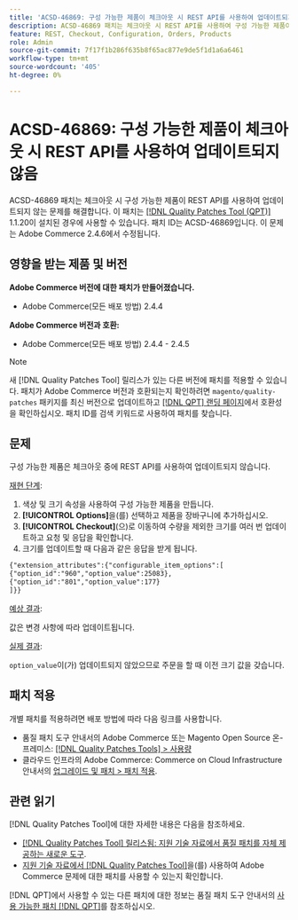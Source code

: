 ```yaml
---
title: 'ACSD-46869: 구성 가능한 제품이 체크아웃 시 REST API를 사용하여 업데이트되지 않음'
description: ACSD-46869 패치는 체크아웃 시 REST API를 사용하여 구성 가능한 제품이 업데이트되지 않는 문제를 해결합니다. 이 패치는 [Quality Patches Tool (QPT)](https://experienceleague.adobe.com/en/docs/commerce-knowledge-base/kb/announcements/commerce-announcements/magento-quality-patches-released-new-tool-to-self-serve-quality-patches) 1.1.20이 설치된 경우 사용할 수 있습니다. 패치 ID는 ACSD-46869입니다. 이 문제는 Adobe Commerce 2.4.6에서 수정됩니다.
feature: REST, Checkout, Configuration, Orders, Products
role: Admin
source-git-commit: 7f17f1b286f635b8f65ac877e9de5f1d1a6a6461
workflow-type: tm+mt
source-wordcount: '405'
ht-degree: 0%

---
```


# ACSD-46869: 구성 가능한 제품이 체크아웃 시 REST API를 사용하여 업데이트되지 않음

ACSD-46869 패치는 체크아웃 시 구성 가능한 제품이 REST API를 사용하여 업데이트되지 않는 문제를 해결합니다. 이 패치는 [[!DNL Quality Patches Tool (QPT)]](https://experienceleague.adobe.com/en/docs/commerce-knowledge-base/kb/announcements/commerce-announcements/magento-quality-patches-released-new-tool-to-self-serve-quality-patches) 1.1.20이 설치된 경우에 사용할 수 있습니다. 패치 ID는 ACSD-46869입니다. 이 문제는 Adobe Commerce 2.4.6에서 수정됩니다.

## 영향을 받는 제품 및 버전

**Adobe Commerce 버전에 대한 패치가 만들어졌습니다.**

* Adobe Commerce(모든 배포 방법) 2.4.4

**Adobe Commerce 버전과 호환:**

* Adobe Commerce(모든 배포 방법) 2.4.4 - 2.4.5

>[!NOTE]
>
>새 [!DNL Quality Patches Tool] 릴리스가 있는 다른 버전에 패치를 적용할 수 있습니다. 패치가 Adobe Commerce 버전과 호환되는지 확인하려면 `magento/quality-patches` 패키지를 최신 버전으로 업데이트하고 [[!DNL QPT] 랜딩 페이지](https://experienceleague.adobe.com/tools/commerce-quality-patches/index.html)에서 호환성을 확인하십시오. 패치 ID를 검색 키워드로 사용하여 패치를 찾습니다.

## 문제

구성 가능한 제품은 체크아웃 중에 REST API를 사용하여 업데이트되지 않습니다.

<u>재현 단계</u>:

1. 색상 및 크기 속성을 사용하여 구성 가능한 제품을 만듭니다.
1. **[!UICONTROL Options]**&#x200B;을(를) 선택하고 제품을 장바구니에 추가하십시오.
1. **[!UICONTROL Checkout]**(으)로 이동하여 수량을 제외한 크기를 여러 번 업데이트하고 요청 및 응답을 확인합니다.
1. 크기를 업데이트할 때 다음과 같은 응답을 받게 됩니다.

```REST API
{"extension_attributes":{"configurable_item_options":[
{"option_id":"960","option_value":25083},
{"option_id":"801","option_value":177}
]}}
```

<u>예상 결과</u>:

값은 변경 사항에 따라 업데이트됩니다.

<u>실제 결과</u>:

`option_value`이(가) 업데이트되지 않았으므로 주문을 할 때 이전 크기 값을 갖습니다.

## 패치 적용

개별 패치를 적용하려면 배포 방법에 따라 다음 링크를 사용합니다.

* 품질 패치 도구 안내서의 Adobe Commerce 또는 Magento Open Source 온-프레미스: [[!DNL Quality Patches Tools] > 사용량](https://experienceleague.adobe.com/docs/commerce-operations/tools/quality-patches-tool/usage.html)
* 클라우드 인프라의 Adobe Commerce: Commerce on Cloud Infrastructure 안내서의 [업그레이드 및 패치 > 패치 적용](https://experienceleague.adobe.com/docs/commerce-cloud-service/user-guide/develop/upgrade/apply-patches.html).

## 관련 읽기

[!DNL Quality Patches Tool]에 대한 자세한 내용은 다음을 참조하세요.

* [[!DNL Quality Patches Tool] 릴리스됨: 지원 기술 자료에서 품질 패치를 자체 제공하는 새로운 도구](https://experienceleague.adobe.com/en/docs/commerce-knowledge-base/kb/announcements/commerce-announcements/magento-quality-patches-released-new-tool-to-self-serve-quality-patches).
* [지원 기술 자료에서  [!DNL Quality Patches Tool]](https://experienceleague.adobe.com/docs/commerce-knowledge-base/kb/support-tools/patches/check-patch-for-magento-issue-with-magento-quality-patches.html)을(를) 사용하여 Adobe Commerce 문제에 대한 패치를 사용할 수 있는지 확인합니다.

[!DNL QPT]에서 사용할 수 있는 다른 패치에 대한 정보는 품질 패치 도구 안내서의 [사용 가능한 패치 [!DNL QPT]](https://experienceleague.adobe.com/tools/commerce-quality-patches/index.html)를 참조하십시오.
